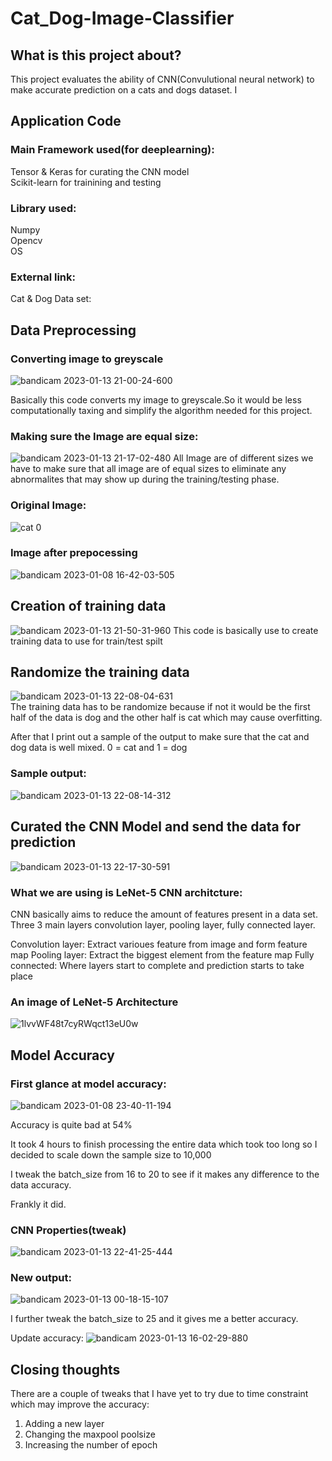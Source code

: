 # Cat_Dog-Image-Classifier



## What is this project about?
This project evaluates the ability of CNN(Convulutional neural network) to make accurate prediction on a cats and dogs dataset. I 

## Application Code
### Main Framework used(for deeplearning):
Tensor & Keras for curating the CNN model <br />
Scikit-learn for trainining and testing <br />

### Library used:
Numpy <br />
Opencv <br />
OS <br />

### External link:
Cat & Dog Data set: 

## Data Preprocessing

### Converting image to greyscale
![bandicam 2023-01-13 21-00-24-600](https://user-images.githubusercontent.com/64311133/212325908-c7d2e5d9-815e-4f76-8487-bfbe584f76eb.jpg)

Basically this code converts my image to greyscale.So it would be less computationally taxing and simplify the algorithm needed for this project.

### Making sure the Image are equal size:


![bandicam 2023-01-13 21-17-02-480](https://user-images.githubusercontent.com/64311133/212332937-5a65fc06-0559-452a-bc1a-be2215a53e49.jpg)
All Image are of different sizes we have to make sure that all image are of equal sizes to eliminate any abnormalites that may show up during the training/testing phase.

### Original Image:

![cat 0](https://user-images.githubusercontent.com/64311133/212333450-d37393f3-bed8-444b-9ffb-68caf33dcf18.jpg)

### Image after prepocessing
![bandicam 2023-01-08 16-42-03-505](https://user-images.githubusercontent.com/64311133/212334115-7c1a9331-a957-4e34-b4dc-21072865caa7.jpg)

## Creation of training data
![bandicam 2023-01-13 21-50-31-960](https://user-images.githubusercontent.com/64311133/212335457-4f592c5d-57f1-46ff-838c-68ec12db95f3.jpg)
This code is basically use to create training data to use for train/test spilt 

## Randomize the training data
![bandicam 2023-01-13 22-08-04-631](https://user-images.githubusercontent.com/64311133/212339889-aca7e023-3ab2-4112-8e1d-97cfaffd5d12.jpg) </br>
The training data has to be randomize because if not it would be the first half of the data is dog and the other half is cat which may cause overfitting.

After that I print out a sample of the output to make sure that the cat and dog data is well mixed. 0 = cat and 1 = dog

### Sample output: </br>
![bandicam 2023-01-13 22-08-14-312](https://user-images.githubusercontent.com/64311133/212340666-8b06c3b6-4e0f-49a6-88c2-4d1127e1cedd.jpg)

## Curated the CNN Model and send the data for prediction
![bandicam 2023-01-13 22-17-30-591](https://user-images.githubusercontent.com/64311133/212342935-a3c7d09a-93f7-4415-a355-8326f81144ad.jpg)

### What we are using is LeNet-5 CNN architcture:

CNN basically aims to reduce the amount of features present in a data set. 
Three 3 main layers convolution layer, pooling layer, fully connected layer.

Convolution layer: Extract varioues feature from image and form feature map
Pooling layer: Extract the biggest element from the feature map
Fully connected: Where layers start to complete and prediction starts to take place 

### An image of LeNet-5 Architecture

![1lvvWF48t7cyRWqct13eU0w](https://user-images.githubusercontent.com/64311133/212344983-c2a314bf-c612-42f8-b1aa-bee32a1a608e.jpeg)

## Model Accuracy

### First glance at model accuracy:

![bandicam 2023-01-08 23-40-11-194](https://user-images.githubusercontent.com/64311133/212346088-66a4e964-8e98-4f01-af09-1e9b28e838a2.jpg)

Accuracy is quite bad at 54%

It took 4 hours to finish processing the entire data which took too long so I decided to scale down the sample size to 10,000 

I tweak the batch_size from 16 to 20 to see if it makes any difference to the data accuracy.

Frankly it did.

### CNN Properties(tweak)
![bandicam 2023-01-13 22-41-25-444](https://user-images.githubusercontent.com/64311133/212347202-86bfc748-dbc6-469f-bce2-1bce87185710.jpg)

### New output:
![bandicam 2023-01-13 00-18-15-107](https://user-images.githubusercontent.com/64311133/212346909-dfdcd249-456c-46be-a752-36322423b431.jpg)

I further tweak the batch_size to 25 and it gives me a better accuracy.

Update accuracy:
![bandicam 2023-01-13 16-02-29-880](https://user-images.githubusercontent.com/64311133/212350844-bc3c2884-db78-4096-9ca2-07d03add97a3.jpg)


## Closing thoughts
There are a couple of tweaks that I have yet to try due to time constraint which may improve the accuracy:
1. Adding a new layer
2. Changing the maxpool poolsize
3. Increasing the number of epoch




